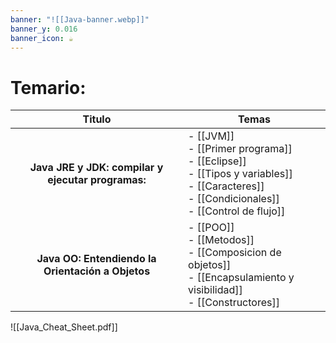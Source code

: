 ```yaml
---
banner: "![[Java-banner.webp]]"
banner_y: 0.016
banner_icon: ☕
---
```


# Temario:

|                       Titulo                       | Temas                                                                                                                                                           |
|:--------------------------------------------------:| --------------------------------------------------------------------------------------------------------------------------------------------------------------- |
| **Java JRE y JDK: compilar y ejecutar programas:** | - [[JVM]] <br> - [[Primer programa]] <br> - [[Eclipse]] <br> - [[Tipos y variables]] <br> - [[Caracteres]] <br> - [[Condicionales]] <br> - [[Control de flujo]] |
|                       **Java OO: Entendiendo la Orientación a Objetos**                       | - [[POO]] <br> - [[Metodos]] <br> - [[Composicion de objetos]] <br> - [[Encapsulamiento y visibilidad]] <br> - [[Constructores]]                                                                                                                                      |


![[Java_Cheat_Sheet.pdf]]